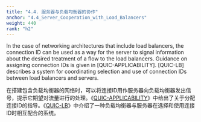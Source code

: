 ```yaml
---
title: "4.4. 服务器与负载均衡器的协作"
anchor: "4.4_Server_Cooperation_with_Load_Balancers"
weight: 440
rank: "h2"
---
```


In the case of networking architectures that include load balancers, the connection ID can be used as a way for the server to signal information about the desired treatment of a flow to the load balancers. Guidance on assigning connection IDs is given in [QUIC-APPLICABILITY]. [QUIC-LB] describes a system for coordinating selection and use of connection IDs between load balancers and servers.

在搭建包含负载均衡器的网络时，可以将连接ID用作服务器向负载均衡器发出信号，提示它期望对流量进行的处理。《[QUIC-APPLICABILITY]()》中给出了关于分配连接ID的指导。《[QUIC-LB]()》中介绍了一种负载均衡器与服务器在选择和使用连接ID时相互配合的系统。
